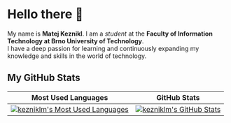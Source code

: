 # Hello there 👋
My name is **Matej Keznikl**.
I am a *student* at the **Faculty of Information Technology at Brno University of Technology**. \
I have a deep passion for learning and continuously expanding my knowledge and skills in the world of technology.

## My GitHub Stats

| Most Used Languages | GitHub Stats |
| ------------------- | ------------ |
| [![kezniklm's Most Used Languages](https://github-stats-kezniklm.vercel.app/api/top-langs/?username=kezniklm&langs_count=10&layout=compact&theme=monokai)](https://github.com/kezniklm) | [![kezniklm's GitHub Stats](https://github-readme-stats.vercel.app/api?username=kezniklm&count_private=true&hide=contribs&show_icons=true&theme=monokai&include_all_commits=true)](https://github.com/kezniklm) |
